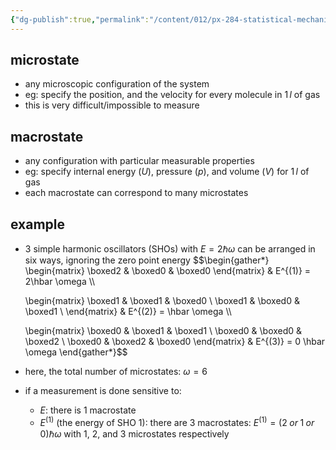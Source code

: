 ```yaml
---
{"dg-publish":true,"permalink":"/content/012/px-284-statistical-mechanics/b-introduction/px-284-b2-microstates-and-macrostates/","created":"2024-11-25T10:50:32.000+00:00","updated":"2024-11-26T13:01:28.065+00:00"}
---
```


## microstate
- any microscopic configuration of the system
- eg: specify the position, and the velocity for every molecule in $1\,l$ of gas
- this is very difficult/impossible to measure
## macrostate
- any configuration with particular measurable properties
- eg: specify internal energy ${} (U)$, pressure $(p)$, and volume $(V)$ for $1\,l$ of gas
- each macrostate can correspond to many microstates
## example
- 3 simple harmonic oscillators (SHOs) with $E=2\hbar\omega$ can be arranged in six ways, ignoring the zero point energy
$$\begin{gather*}
	\begin{matrix}
	    \boxed2  & \boxed0 & \boxed0
	\end{matrix} & E^{(1)} = 2\hbar \omega \\\\
	
    \begin{matrix}
        \boxed1 & \boxed1 & \boxed0 \\ 
        \boxed1 & \boxed0 & \boxed1 \\ 
    \end{matrix} &  E^{(2)} = \hbar \omega \\\\
    
    \begin{matrix}
        \boxed0 & \boxed1 & \boxed1 \\
        \boxed0 & \boxed0 & \boxed2 \\ 
        \boxed0 & \boxed2 & \boxed0
    \end{matrix} & E^{(3)} = 0 \hbar \omega
\end{gather*}$$
- here, the total number of microstates: $\omega=6$
- if a measurement is done sensitive to:
	- $E:$ there is $1$ macrostate
	- $E^{(1)}$ (the energy of SHO 1): there are 3 macrostates: $E^{(1)} = (2\;or\;1\;or\;0)\hbar \omega$ with 1, 2, and 3 microstates respectively

